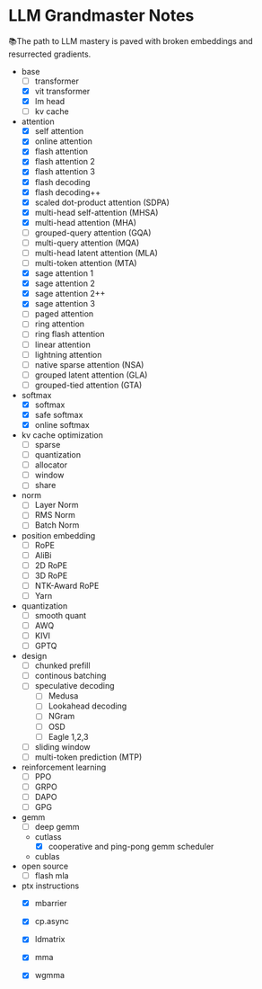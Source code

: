 # LLM Grandmaster Notes

📚The path to LLM mastery is paved with broken embeddings and resurrected gradients.

- base
  + [ ] transformer
  + [x] vit transformer
  + [x] lm head
  + [ ] kv cache
- attention
  + [x] self attention
  + [x] online attention
  + [x] flash attention
  + [x] flash attention 2
  + [x] flash attention 3
  + [x] flash decoding
  + [x] flash decoding++
  + [x] scaled dot-product attention (SDPA)
  + [x] multi-head self-attention (MHSA)
  + [x] multi-head attention (MHA)
  + [ ] grouped-query attention (GQA)
  + [ ] multi-query attention (MQA)
  + [ ] multi-head latent attention (MLA)
  + [ ] multi-token attention (MTA)
  + [x] sage attention 1
  + [x] sage attention 2
  + [x] sage attention 2++
  + [x] sage attention 3
  + [ ] paged attention
  + [ ] ring attention
  + [ ] ring flash attention
  + [ ] linear attention
  + [ ] lightning attention
  + [ ] native sparse attention (NSA)
  + [ ] grouped latent attention (GLA)
  + [ ] grouped-tied attention (GTA)
- softmax
  + [x] softmax
  + [x] safe softmax
  + [x] online softmax
- kv cache optimization
  + [ ] sparse
  + [ ] quantization
  + [ ] allocator
  + [ ] window
  + [ ] share
- norm
  + [ ] Layer Norm
  + [ ] RMS Norm
  + [ ] Batch Norm
- position embedding
  + [ ] RoPE
  + [ ] AliBi
  + [ ] 2D RoPE
  + [ ] 3D RoPE
  + [ ] NTK-Award RoPE
  + [ ] Yarn
- quantization
  + [ ] smooth quant
  + [ ] AWQ
  + [ ] KIVI
  + [ ] GPTQ
- design
  + [ ] chunked prefill
  + [ ] continous batching
  + [ ] speculative decoding
    + [ ] Medusa
    + [ ] Lookahead decoding
    + [ ] NGram
    + [ ] OSD
    + [ ] Eagle 1,2,3
  + [ ] sliding window
  + [ ] multi-token prediction (MTP)
- reinforcement learning
  + [ ] PPO
  + [ ] GRPO
  + [ ] DAPO
  + [ ] GPG
- gemm
  + [ ] deep gemm
  - cutlass
    + [x] cooperative and ping-pong gemm scheduler
  - cublas
- open source
  + [ ] flash mla
- ptx instructions
  + [x] mbarrier
  + [x] cp.async
  + [x] ldmatrix
  + [x] mma
  + [x] wgmma

